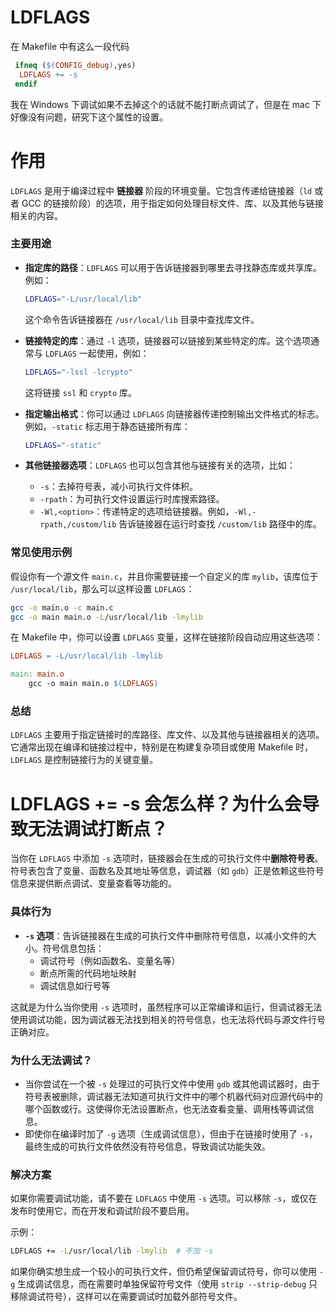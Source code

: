 



# LDFLAGS

在 Makefile 中有这么一段代码


```Makefile
 ifneq ($(CONFIG_debug),yes)
  LDFLAGS += -s
 endif
```

我在 Windows 下调试如果不去掉这个的话就不能打断点调试了，但是在 mac 下好像没有问题，研究下这个属性的设置。



# 作用

`LDFLAGS` 是用于编译过程中 **链接器** 阶段的环境变量。它包含传递给链接器（`ld` 或者 GCC 的链接阶段）的选项，用于指定如何处理目标文件、库、以及其他与链接相关的内容。

### 主要用途
- **指定库的路径**：`LDFLAGS` 可以用于告诉链接器到哪里去寻找静态库或共享库。例如：

  ```bash
  LDFLAGS="-L/usr/local/lib"
  ```

  这个命令告诉链接器在 `/usr/local/lib` 目录中查找库文件。

- **链接特定的库**：通过 `-l` 选项，链接器可以链接到某些特定的库。这个选项通常与 `LDFLAGS` 一起使用，例如：

  ```bash
  LDFLAGS="-lssl -lcrypto"
  ```

  这将链接 `ssl` 和 `crypto` 库。

- **指定输出格式**：你可以通过 `LDFLAGS` 向链接器传递控制输出文件格式的标志。例如，`-static` 标志用于静态链接所有库：

  ```bash
  LDFLAGS="-static"
  ```

- **其他链接器选项**：`LDFLAGS` 也可以包含其他与链接有关的选项，比如：
  - `-s`：去掉符号表，减小可执行文件体积。
  - `-rpath`：为可执行文件设置运行时库搜索路径。
  - `-Wl,<option>`：传递特定的选项给链接器。例如，`-Wl,-rpath,/custom/lib` 告诉链接器在运行时查找 `/custom/lib` 路径中的库。

### 常见使用示例
假设你有一个源文件 `main.c`，并且你需要链接一个自定义的库 `mylib`，该库位于 `/usr/local/lib`，那么可以这样设置 `LDFLAGS`：

```bash
gcc -o main.o -c main.c
gcc -o main main.o -L/usr/local/lib -lmylib
```

在 Makefile 中，你可以设置 `LDFLAGS` 变量，这样在链接阶段自动应用这些选项：

```makefile
LDFLAGS = -L/usr/local/lib -lmylib

main: main.o
    gcc -o main main.o $(LDFLAGS)
```

### 总结
`LDFLAGS` 主要用于指定链接时的库路径、库文件、以及其他与链接器相关的选项。它通常出现在编译和链接过程中，特别是在构建复杂项目或使用 Makefile 时，`LDFLAGS` 是控制链接行为的关键变量。

# LDFLAGS += -s 会怎么样？为什么会导致无法调试打断点？




当你在 `LDFLAGS` 中添加 `-s` 选项时，链接器会在生成的可执行文件中**删除符号表**。符号表包含了变量、函数名及其地址等信息，调试器（如 `gdb`）正是依赖这些符号信息来提供断点调试、变量查看等功能的。

### 具体行为
- **`-s` 选项**：告诉链接器在生成的可执行文件中删除符号信息，以减小文件的大小。符号信息包括：
  - 调试符号（例如函数名、变量名等）
  - 断点所需的代码地址映射
  - 调试信息如行号等

这就是为什么当你使用 `-s` 选项时，虽然程序可以正常编译和运行，但调试器无法使用调试功能，因为调试器无法找到相关的符号信息，也无法将代码与源文件行号正确对应。

### 为什么无法调试？
- 当你尝试在一个被 `-s` 处理过的可执行文件中使用 `gdb` 或其他调试器时，由于符号表被删除，调试器无法知道可执行文件中的哪个机器代码对应源代码中的哪个函数或行。这使得你无法设置断点，也无法查看变量、调用栈等调试信息。
- 即使你在编译时加了 `-g` 选项（生成调试信息），但由于在链接时使用了 `-s`，最终生成的可执行文件依然没有符号信息，导致调试功能失效。

### 解决方案
如果你需要调试功能，请不要在 `LDFLAGS` 中使用 `-s` 选项。可以移除 `-s`，或仅在发布时使用它，而在开发和调试阶段不要启用。

示例：

```bash
LDFLAGS += -L/usr/local/lib -lmylib  # 不加 -s
```

如果你确实想生成一个较小的可执行文件，但仍希望保留调试符号，你可以使用 `-g` 生成调试信息，而在需要时单独保留符号文件（使用 `strip --strip-debug` 只移除调试符号），这样可以在需要调试时加载外部符号文件。


